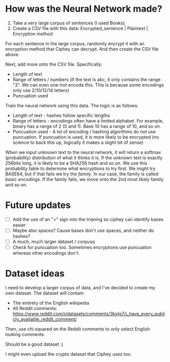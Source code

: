 # How was the Neural Network made?
1. Take a very large corpus of sentences (I used Books).
2. Create a CSV file with this data:
Encrypted_sentence | Plaintext | Encryption method

For each sentence in the large corpus, randomly encrypt it with an encryption method that Ciphey can decrypt. And then create the CSV file above.

Next, add more onto the CSV file. Specifically:
* Length of text
* Range of letters / numbers (if the text is abc, it only contains the range "3". We can even one-hot encode this. This is because some encodings only use 2/10/12/14 letters)
* Puncuation used

Train the neural network using this data. The logic is as follows:
* Length of text - hashes follow specific lengths
* Range of letters - encodings often have a limited alphabet. For example, binary has a range of 2 (0 and 1). Base 10 has a range of 10, and so on.
* Puncuation used - A lot of encoding / hashing algorithms do not use puncuation. If puncuation is used, it is more likely to be encrypted (no science to back this up, logically it makes a slight bit of sense)

When we input unknown text to the neural network, it will return a softmax (probability) distribution of what it thinks it is.
If the unknown text is exactly 256bits long, it is likely to be a SHA256 hash and so on. 
We use this probability table to determine what encryptions to try first. We might try BASE64, but if that fails we try the _family_. In our case, the family is called _basic encodings_.
If the family fails, we move onto the 2nd most likely family and so on.

# Future updates
- [ ] Add the use of an "=" sign into the trianing so ciphey can identify bases easier
- [ ] Maybe also spaces? Cause bases don't use spaces, and neither do hashes?
- [ ] A much, much larger dataset / corpusq
- [ ] Check for puncuation too. Sometimes encryptions use puncuation whereas other encodings don't.

# Dataset ideas
I need to develop a larger corpus of data, and I've decided to create my own dataset. The dataset will contain:
* The entirety of the English wikipedia
* All Reddit comments: https://www.reddit.com/r/datasets/comments/3bxlg7/i_have_every_publicly_available_reddit_comment/

Then, use chi squared on the Reddit comments to only select English looking comments.

Should be a good dataset :)

I might even upload the crypto dataset that Ciphey uses too.